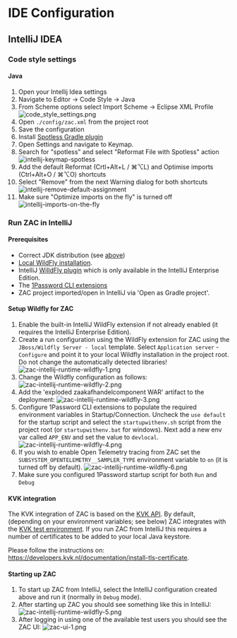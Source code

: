 # IDE Configuration

## IntelliJ IDEA

### Code style settings

#### Java

1. Open your Intellij Idea settings
2. Navigate to Editor -> Code Style -> Java
3. From Scheme options select Import Scheme -> Eclipse XML Profile
![code_style_settings.png](./attachments/images/code_style_settings.png)
4. Open `./config/zac.xml` from the project root
5. Save the configuration
6. Install [Spotless Gradle plugin](https://plugins.jetbrains.com/plugin/18321-spotless-gradle)
7. Open Settings and navigate to Keymap.
8. Search for "spotless" and select "Reformat File with Spotless" action
![intellij-keymap-spotless](./attachments/images/intellij-keymap-spotless.png)
9. Add the default Reformat (Crtl+Alt+L / ⌘⌥L) and Optimise imports (Ctrl+Alt+O / ⌘⌥O) shortcuts 
10. Select "Remove" from the next Warning dialog for both shortcuts
![intellij-remove-default-assignment](./attachments/images/intellij-remove-default-assignment.png)
11. Make sure "Optimize imports on the fly" is turned off
 ![intellij-imports-on-the-fly](./attachments/images/intellij-imports-on-the-fly.png)

### Run ZAC in IntelliJ

#### Prerequisites
* Correct JDK distribution (see [above](#prerequisites))
* [Local WildFly installation](../../scripts/wildfly/README.md).
* IntelliJ [WilldFly plugin](https://plugins.jetbrains.com/plugin/20219-wildfly) which is only available in the IntelliJ Enterprise Edition.
* The [1Password CLI extensions](https://developer.1password.com/docs/cli/)
* ZAC project imported/open in IntelliJ via 'Open as Gradle project'.

#### Setup Wildfly for ZAC
1. Enable the built-in IntelliJ WildFly extension if not already enabled (it requires the IntelliJ Enterprise Edition).
2. Create a run configuration using the WildFly extension for ZAC using the `JBoss/Wildfly Server - local` template.
   Select `Application server` - `Configure` and point it to your local Wildfly installation in the project root.
   Do not change the automatically detected libraries!
   ![zac-intellij-runtime-wildfly-1.png](./attachments/images/zac-intellij-runtime-wildfly-1.png)
3. Change the Wildfly configuration as follows:
   ![zac-intellij-runtime-wildfly-2.png](./attachments/images/zac-intellij-runtime-wildfly-2.png)
4. Add the 'exploded zaakafhandelcomponent WAR' artifact to the deployment:
   ![zac-intellij-runtime-wildfly-3.png](./attachments/images/zac-intellij-runtime-wildfly-3.png)
5. Configure 1Password CLI extensions to populate the required environment variables in Startup/Connection.
   Uncheck the `use default` for the startup script and select the `startupwithenv.sh` script from the project root (or `startupwithenv.bat` for windows).
   Next add a new env var called `APP_ENV` and set the value to `devlocal`.
   ![zac-intellij-runtime-wildfly-4.png](./attachments/images/zac-intellij-runtime-wildfly-4.png)
6. If you wish to enable Open Telemetry tracing from ZAC set the `SUBSYSTEM_OPENTELEMETRY__SAMPLER_TYPE` environment 
   variable to `on` (it is turned off by default).
   ![zac-intellij-runtime-wildfly-6.png](./attachments/images/zac-intellij-runtime-wildfly-6.png)
7. Make sure you configured 1Password startup script for both `Run` and `Debug`

#### KVK integration
The KVK integration of ZAC is based on the [KVK API](https://developers.kvk.nl/).
By default, (depending on your environment variables; see below) ZAC integrates with the [KVK test environment](https://developers.kvk.nl/documentation/testing).
If you run ZAC from IntelliJ this requires a number of certificates to be added to your local Java keystore.

Please follow the instructions on: https://developers.kvk.nl/documentation/install-tls-certificate.

#### Starting up ZAC

1. To start up ZAC from IntelliJ, select the IntelliJ configuration created above and run it (normally in `Debug` mode).
2. After starting up ZAC you should see something like this in IntelliJ:
   ![zac-intellij-runtime-wildfly-5.png](./attachments/images/zac-intellij-runtime-wildfly-5.png)
3. After logging in using one of the available test users you should see the ZAC UI:
   ![zac-ui-1.png](./attachments/images/zac-ui-1.png)
